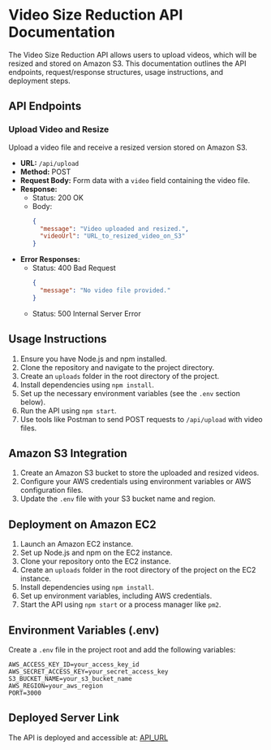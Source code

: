 # Video Size Reduction API Documentation

The Video Size Reduction API allows users to upload videos, which will be resized and stored on Amazon S3. This documentation outlines the API endpoints, request/response structures, usage instructions, and deployment steps.

## API Endpoints

### Upload Video and Resize

Upload a video file and receive a resized version stored on Amazon S3.

- **URL:** `/api/upload`
- **Method:** POST
- **Request Body:** Form data with a `video` field containing the video file.
- **Response:**
  - Status: 200 OK
  - Body:
    ```json
    {
      "message": "Video uploaded and resized.",
      "videoUrl": "URL_to_resized_video_on_S3"
    }
    ```
- **Error Responses:**
  - Status: 400 Bad Request
    ```json
    {
      "message": "No video file provided."
    }
    ```
  - Status: 500 Internal Server Error

## Usage Instructions

1. Ensure you have Node.js and npm installed.
2. Clone the repository and navigate to the project directory.
3. Create an `uploads` folder in the root directory of the project.
4. Install dependencies using `npm install`.
5. Set up the necessary environment variables (see the `.env` section below).
6. Run the API using `npm start`.
7. Use tools like Postman to send POST requests to `/api/upload` with video files.

## Amazon S3 Integration

1. Create an Amazon S3 bucket to store the uploaded and resized videos.
2. Configure your AWS credentials using environment variables or AWS configuration files.
3. Update the `.env` file with your S3 bucket name and region.

## Deployment on Amazon EC2

1. Launch an Amazon EC2 instance.
2. Set up Node.js and npm on the EC2 instance.
3. Clone your repository onto the EC2 instance.
4. Create an `uploads` folder in the root directory of the project on the EC2 instance.
5. Install dependencies using `npm install`.
6. Set up environment variables, including AWS credentials.
7. Start the API using `npm start` or a process manager like `pm2`.

## Environment Variables (.env)

Create a `.env` file in the project root and add the following variables:

```
AWS_ACCESS_KEY_ID=your_access_key_id
AWS_SECRET_ACCESS_KEY=your_secret_access_key
S3_BUCKET_NAME=your_s3_bucket_name
AWS_REGION=your_aws_region
PORT=3000
```

## Deployed Server Link

The API is deployed and accessible at: [API_URL](https://video-size-reduction-api.vercel.app)
